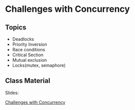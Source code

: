 # Challenges with Concurrency

## Topics
- Deadlocks
- Priority Inversion
- Race conditions
- Critical Section
- Mutual exclusion
- Locks(mutex, semaphore)

## Class Material

Slides:

[Challenges with Concurrency](concurrency-challenges.key)
